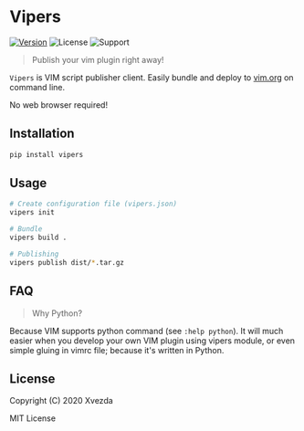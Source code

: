 # Vipers

[![Version](https://img.shields.io/pypi/v/vipers)](https://pypi.org/project/vipers)
![License](https://img.shields.io/pypi/l/vipers)
![Support](https://img.shields.io/pypi/pyversions/vipers)

> Publish your vim plugin right away!

`Vipers` is VIM script publisher client.
Easily bundle and deploy to [vim.org](https://www.vim.org/scripts/index.php)
on command line.

No web browser required!


## Installation

```sh
pip install vipers
```

## Usage

```sh
# Create configuration file (vipers.json)
vipers init

# Bundle
vipers build .

# Publishing
vipers publish dist/*.tar.gz
```

## FAQ

> Why Python?

Because VIM supports python command (see `:help python`).
It will much easier when you develop your own VIM plugin using vipers module,
or even simple gluing in vimrc file; because it's written in Python.


## License

Copyright (C) 2020 Xvezda

MIT License
